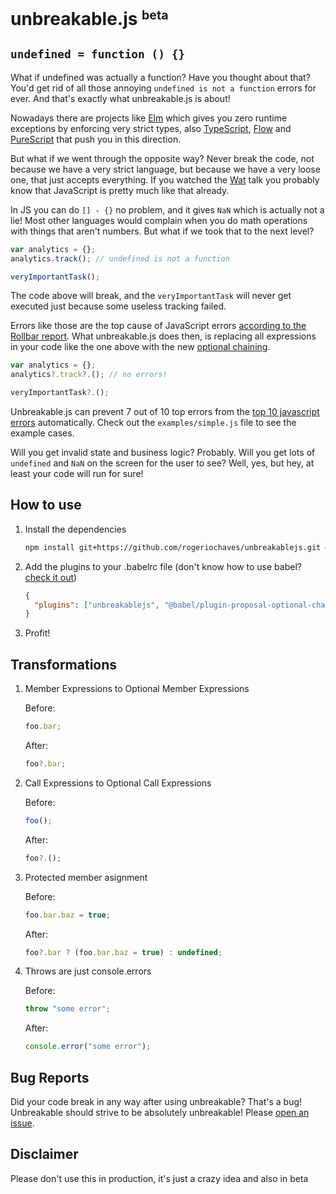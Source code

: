 # unbreakable.js <small><sup>beta</sup></small>

## `undefined = function () {}`

What if undefined was actually a function? Have you thought about that? You'd get rid of all those annoying `undefined is not a function` errors for ever. And that's exactly what unbreakable.js is about!

Nowadays there are projects like [Elm](http://elm-lang.org/) which gives you zero runtime exceptions by enforcing very strict types, also [TypeScript](https://www.typescriptlang.org/), [Flow](https://flow.org/) and [PureScript](http://www.purescript.org/) that push you in this direction.

But what if we went through the opposite way? Never break the code, not because we have a very strict language, but because we have a very loose one, that just accepts everything. If you watched the [Wat](https://www.destroyallsoftware.com/talks/wat) talk you probably know that JavaScript is pretty much like that already.

In JS you can do `[] - {}` no problem, and it gives `NaN` which is actually not a lie! Most other languages would complain when you do math operations with things that aren't numbers. But what if we took that to the next level?

```javascript
var analytics = {};
analytics.track(); // undefined is not a function

veryImportantTask();
```

The code above will break, and the `veryImportantTask` will never get executed just because some useless tracking failed.

Errors like those are the top cause of JavaScript errors [according to the Rollbar report](https://rollbar.com/blog/top-10-javascript-errors/). What unbreakable.js does then, is replacing all expressions in your code like the one above with the new [optional chaining](https://github.com/tc39/proposal-optional-chaining).

```javascript
var analytics = {};
analytics?.track?.(); // no errors!

veryImportantTask?.();
```

Unbreakable.js can prevent 7 out of 10 top errors from the [top 10 javascript errors](https://rollbar.com/blog/top-10-javascript-errors/) automatically. Check out the `examples/simple.js` file to see the example cases.

Will you get invalid state and business logic? Probably. Will you get lots of `undefined` and `NaN` on the screen for the user to see? Well, yes, but hey, at least your code will run for sure!

## How to use

1. Install the dependencies

   ```bash
   npm install git+https://github.com/rogeriochaves/unbreakablejs.git @babel/plugin-proposal-optional-chaining
   ```

1. Add the plugins to your .babelrc file (don't know how to use babel? [check it out](https://babeljs.io/setup))

   ```json
   {
     "plugins": ["unbreakablejs", "@babel/plugin-proposal-optional-chaining"]
   }
   ```

1. Profit!

## Transformations

1. Member Expressions to Optional Member Expressions

   Before:

   ```javascript
   foo.bar;
   ```

   After:

   ```javascript
   foo?.bar;
   ```

1. Call Expressions to Optional Call Expressions

   Before:

   ```javascript
   foo();
   ```

   After:

   ```javascript
   foo?.();
   ```

1. Protected member asignment

   Before:

   ```javascript
   foo.bar.baz = true;
   ```

   After:

   ```javascript
   foo?.bar ? (foo.bar.baz = true) : undefined;
   ```

1. Throws are just console.errors

   Before:

   ```javascript
   throw "some error";
   ```

   After:

   ```javascript
   console.error("some error");
   ```

## Bug Reports

Did your code break in any way after using unbreakable? That's a bug! Unbreakable should strive to be absolutely unbreakable! Please [open an issue](https://github.com/rogeriochaves/unbreakablejs/issues).

## Disclaimer

Please don't use this in production, it's just a crazy idea and also in beta
